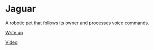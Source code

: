 # Jaguar

A robotic pet that follows its owner and processes voice commands.

[Write up](https://docs.google.com/document/d/1ztQf92YcndKGzKyTzCXy-8aizcrnh6dniFlokOzctGc/edit?usp=sharing)

[Video](https://www.youtube.com/watch?v=wQcw5l1Z3wA)
